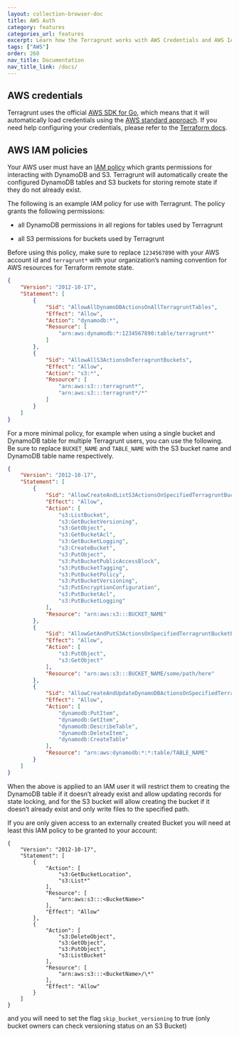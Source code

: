 ```yaml
---
layout: collection-browser-doc
title: AWS Auth
category: features
categories_url: features
excerpt: Learn how the Terragrunt works with AWS Credentials and AWS IAM policies.
tags: ["AWS"]
order: 260
nav_title: Documentation
nav_title_link: /docs/
---
```


## AWS credentials

Terragrunt uses the official [AWS SDK for Go](https://aws.amazon.com/sdk-for-go/), which means that it will automatically load credentials using the [AWS standard approach](https://aws.amazon.com/blogs/security/a-new-and-standardized-way-to-manage-credentials-in-the-aws-sdks/). If you need help configuring your credentials, please refer to the [Terraform docs](https://www.terraform.io/docs/providers/aws/#authentication).

## AWS IAM policies

Your AWS user must have an [IAM policy](http://docs.aws.amazon.com/amazondynamodb/latest/developerguide/access-control-identity-based.html) which grants permissions for interacting with DynamoDB and S3. Terragrunt will automatically create the configured DynamoDB tables and S3 buckets for storing remote state if they do not already exist.

The following is an example IAM policy for use with Terragrunt. The policy grants the following permissions:

  - all DynamoDB permissions in all regions for tables used by Terragrunt

  - all S3 permissions for buckets used by Terragrunt

Before using this policy, make sure to replace `1234567890` with your AWS account id and `terragrunt*` with your organization’s naming convention for AWS resources for Terraform remote state.

``` json
{
    "Version": "2012-10-17",
    "Statement": [
        {
            "Sid": "AllowAllDynamoDBActionsOnAllTerragruntTables",
            "Effect": "Allow",
            "Action": "dynamodb:*",
            "Resource": [
                "arn:aws:dynamodb:*:1234567890:table/terragrunt*"
            ]
        },
        {
            "Sid": "AllowAllS3ActionsOnTerragruntBuckets",
            "Effect": "Allow",
            "Action": "s3:*",
            "Resource": [
                "arn:aws:s3:::terragrunt*",
                "arn:aws:s3:::terragrunt*/*"
            ]
        }
    ]
}
```

For a more minimal policy, for example when using a single bucket and DynamoDB table for multiple Terragrunt users, you can use the following. Be sure to replace `BUCKET_NAME` and `TABLE_NAME` with the S3 bucket name and DynamoDB table name respectively.

``` json
{
    "Version": "2012-10-17",
    "Statement": [
        {
            "Sid": "AllowCreateAndListS3ActionsOnSpecifiedTerragruntBucket",
            "Effect": "Allow",
            "Action": [
                "s3:ListBucket",
                "s3:GetBucketVersioning",
                "s3:GetObject",
                "s3:GetBucketAcl",
                "s3:GetBucketLogging",
                "s3:CreateBucket",
                "s3:PutObject",
                "s3:PutBucketPublicAccessBlock",
                "s3:PutBucketTagging",
                "s3:PutBucketPolicy",
                "s3:PutBucketVersioning",
                "s3:PutEncryptionConfiguration",
                "s3:PutBucketAcl",
                "s3:PutBucketLogging"
            ],
            "Resource": "arn:aws:s3:::BUCKET_NAME"
        },
        {
            "Sid": "AllowGetAndPutS3ActionsOnSpecifiedTerragruntBucketPath",
            "Effect": "Allow",
            "Action": [
                "s3:PutObject",
                "s3:GetObject"
            ],
            "Resource": "arn:aws:s3:::BUCKET_NAME/some/path/here"
        },
        {
            "Sid": "AllowCreateAndUpdateDynamoDBActionsOnSpecifiedTerragruntTable",
            "Effect": "Allow",
            "Action": [
                "dynamodb:PutItem",
                "dynamodb:GetItem",
                "dynamodb:DescribeTable",
                "dynamodb:DeleteItem",
                "dynamodb:CreateTable"
            ],
            "Resource": "arn:aws:dynamodb:*:*:table/TABLE_NAME"
        }
    ]
}
```

When the above is applied to an IAM user it will restrict them to creating the DynamoDB table if it doesn’t already exist and allow updating records for state locking, and for the S3 bucket will allow creating the bucket if it doesn’t already exist and only write files to the specified path.

If you are only given access to an externally created Bucket you will need at least this IAM policy to be granted to your account:

    {
        "Version": "2012-10-17",
        "Statement": [
            {
                "Action": [
                    "s3:GetBucketLocation",
                    "s3:List*"
                ],
                "Resource": [
                    "arn:aws:s3:::<BucketName>"
                ],
                "Effect": "Allow"
            },
            {
                "Action": [
                    "s3:DeleteObject",
                    "s3:GetObject",
                    "s3:PutObject",
                    "s3:ListBucket"
                ],
                "Resource": [
                    "arn:aws:s3:::<BucketName>/\*"
                ],
                "Effect": "Allow"
            }
        ]
    }

and you will need to set the flag `skip_bucket_versioning` to true (only bucket owners can check versioning status on an S3 Bucket)
